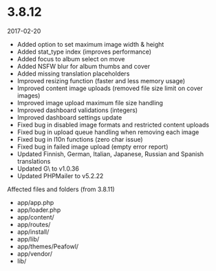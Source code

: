 # 3.8.12

2017-02-20

- Added option to set maximum image width & height
- Added stat_type index (improves performance)
- Added focus to album select on move
- Added NSFW blur for album thumbs and cover
- Added missing translation placeholders
- Improved resizing function (faster and less memory usage)
- Improved content image uploads (removed file size limit on cover images)
- Improved image upload maximum file size handling
- Improved dashboard validations (integers)
- Improved dashboard settings update
- Fixed bug in disabled image formats and restricted content uploads 
- Fixed bug in upload queue handling when removing each image
- Fixed bug in l10n functions (zero char issue)
- Fixed bug in failed image upload (empty error report)
- Updated Finnish, German, Italian, Japanese, Russian and Spanish translations
- Updated G\ to v1.0.36
- Updated PHPMailer to v5.2.22

Affected files and folders (from 3.8.11)

- app/app.php
- app/loader.php
- app/content/
- app/routes/
- app/install/
- app/lib/
- app/themes/Peafowl/
- app/vendor/
- lib/
